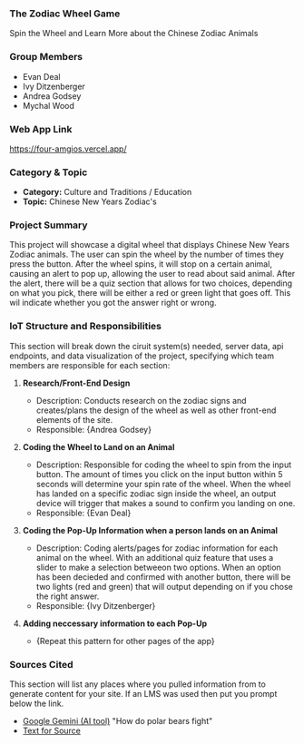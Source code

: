 ### The Zodiac Wheel Game

Spin the Wheel and Learn More about the Chinese Zodiac Animals

### Group Members

- Evan Deal
- Ivy Ditzenberger
- Andrea Godsey
- Mychal Wood

### Web App Link

https://four-amgios.vercel.app/

### Category & Topic

- **Category:** Culture and Traditions / Education
- **Topic:** Chinese New Years Zodiac's

### Project Summary

This project will showcase a digital wheel that displays Chinese New Years Zodiac animals. The user can spin the wheel by the number of times they press the button. After the wheel spins, it will stop on a certain animal, causing an alert to pop up, allowing the user to read about said animal. After the alert, there will be a quiz section that allows for two choices, depending on what you pick, there will be either a red or green light that goes off. This wil indicate whether you got the answer right or wrong. 

### IoT Structure and Responsibilities

This section will break down the ciruit system(s) needed, server data, api endpoints, and data visualization of the project, specifying which team members are responsible for each section:

1. **Research/Front-End Design**

   - Description: Conducts research on the zodiac signs and creates/plans the design of the wheel as well as other front-end elements of the site.
   - Responsible: {Andrea Godsey}

2. **Coding the Wheel to Land on an Animal**

   - Description: Responsible for coding the wheel to spin from the input button. The amount of times you click on the input button within 5 seconds will determine your spin rate of the wheel. When the wheel has landed on a specific zodiac sign inside the wheel, an output device will trigger that makes a sound to confirm you landing on one.  
   - Responsible: {Evan Deal}

3. **Coding the Pop-Up Information when a person lands on an Animal**

   - Description: Coding alerts/pages for zodiac information for each animal on the wheel. With an additional quiz feature that uses a slider to make a selection betweeon two options. When an option has been decieded and confirmed with another button, there will be two lights (red and green) that will output depending on if you chose the right answer. 
   - Responsible: {Ivy Ditzenberger}

4. **Adding neccessary information to each Pop-Up**
   - {Repeat this pattern for other pages of the app}

### Sources Cited

This section will list any places where you pulled information from to generate content for your site. If an LMS was used then put you prompt below the link.

- [Google Gemini (AI tool)](https://www.google.com/search?q=how+do+pandas+fight&sca_esv=a07f0383584960a3&rlz=1C5GCEM_enUS1122US1122&sxsrf=ADLYWIJRPyuYe-vUBgqgySAy_w1Cysrx4A%3A1731531506874&ei=8hI1Z7OFNailptQPy5WrkAE&ved=0ahUKEwizxonDmdqJAxWokokEHcvKChIQ4dUDCA8&uact=5&oq=how+do+pandas+fight&gs_lp=Egxnd3Mtd2l6LXNlcnAiE2hvdyBkbyBwYW5kYXMgZmlnaHQyBRAAGIAEMgYQABgWGB4yBhAAGBYYHjIGEAAYFhgeMgYQABgWGB4yBhAAGBYYHjIGEAAYFhgeMgYQABgWGB4yBhAAGBYYHjIGEAAYFhgeSJIuUKEOWMUtcAV4AZABAJgBfKAB8wyqAQQxNS41uAEDyAEA-AEBmAIZoALRDagCFMICChAAGLADGNYEGEfCAgoQIxiABBgnGIoFwgITEC4YgAQYxwEYJxiKBRiOBRivAcICCxAAGIAEGJECGIoFwgIKEC4YgAQYQxiKBcICEBAAGIAEGLEDGEMYgwEYigXCAg4QLhiABBixAxjRAxjHAcICCxAAGIAEGLEDGIMBwgIEECMYJ8ICChAAGIAEGEMYigXCAgsQLhiABBjRAxjHAcICCxAuGIAEGLEDGIMBwgIHECMYJxjqAsICFBAAGIAEGJECGLQCGIoFGOoC2AEBwgIUEAAYgAQY4wQYtAIY6QQY6gLYAQHCAg4QABiABBixAxiDARiKBcICCBAAGIAEGLEDwgIIEAAYFhgKGB7CAgsQABiABBiGAxiKBcICCBAAGIAEGKIEmAMIiAYBkAYHugYGCAEQARgBkgcEMjAuNaAH_7EB&sclient=gws-wiz-serp)
  "How do polar bears fight"
- [Text for Source](linkForSource)
